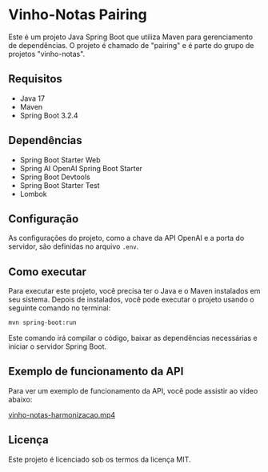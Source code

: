 # Vinho-Notas Pairing

Este é um projeto Java Spring Boot que utiliza Maven para gerenciamento de dependências. O projeto é chamado de "pairing" e é parte do grupo de projetos "vinho-notas".

## Requisitos

- Java 17
- Maven
- Spring Boot 3.2.4

## Dependências

- Spring Boot Starter Web
- Spring AI OpenAI Spring Boot Starter
- Spring Boot Devtools
- Spring Boot Starter Test
- Lombok

## Configuração

As configurações do projeto, como a chave da API OpenAI e a porta do servidor, são definidas no arquivo `.env`.

## Como executar

Para executar este projeto, você precisa ter o Java e o Maven instalados em seu sistema. Depois de instalados, você pode executar o projeto usando o seguinte comando no terminal:

```bash
mvn spring-boot:run
```

Este comando irá compilar o código, baixar as dependências necessárias e iniciar o servidor Spring Boot.

## Exemplo de funcionamento da API

Para ver um exemplo de funcionamento da API, você pode assistir ao vídeo abaixo:

[vinho-notas-harmonizacao.mp4](vinho-notas-harmonizacao.mp4)

## Licença

Este projeto é licenciado sob os termos da licença MIT.
